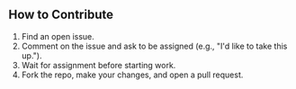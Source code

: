## How to Contribute

1. Find an open issue.
2. Comment on the issue and ask to be assigned (e.g., "I'd like to take this up.").
3. Wait for assignment before starting work.
4. Fork the repo, make your changes, and open a pull request.
